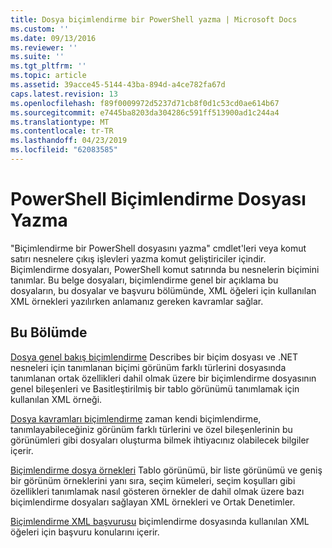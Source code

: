 ```yaml
---
title: Dosya biçimlendirme bir PowerShell yazma | Microsoft Docs
ms.custom: ''
ms.date: 09/13/2016
ms.reviewer: ''
ms.suite: ''
ms.tgt_pltfrm: ''
ms.topic: article
ms.assetid: 39acce45-5144-43ba-894d-a4ce782fa67d
caps.latest.revision: 13
ms.openlocfilehash: f89f0009972d5237d71cb8f0d1c53cd0ae614b67
ms.sourcegitcommit: e7445ba8203da304286c591ff513900ad1c244a4
ms.translationtype: MT
ms.contentlocale: tr-TR
ms.lasthandoff: 04/23/2019
ms.locfileid: "62083585"
---
```

# <a name="writing-a-powershell-formatting-file"></a>PowerShell Biçimlendirme Dosyası Yazma

"Biçimlendirme bir PowerShell dosyasını yazma" cmdlet'leri veya komut satırı nesnelere çıkış işlevleri yazma komut geliştiriciler içindir. Biçimlendirme dosyaları, PowerShell komut satırında bu nesnelerin biçimini tanımlar. Bu belge dosyaları, biçimlendirme genel bir açıklama bu dosyaların, bu dosyalar ve başvuru bölümünde, XML öğeleri için kullanılan XML örnekleri yazılırken anlamanız gereken kavramlar sağlar.

## <a name="in-this-section"></a>Bu Bölümde

[Dosya genel bakış biçimlendirme](./formatting-file-overview.md) Describes bir biçim dosyası ve .NET nesneleri için tanımlanan biçimi görünüm farklı türlerini dosyasında tanımlanan ortak özellikleri dahil olmak üzere bir biçimlendirme dosyasının genel bileşenleri ve Basitleştirilmiş bir tablo görünümü tanımlamak için kullanılan XML örneği.

[Dosya kavramları biçimlendirme](./formatting-file-concepts.md) zaman kendi biçimlendirme, tanımlayabileceğiniz görünüm farklı türlerini ve özel bileşenlerinin bu görünümleri gibi dosyaları oluşturma bilmek ihtiyacınız olabilecek bilgiler içerir.

[Biçimlendirme dosya örnekleri](./examples-of-formatting-files.md) Tablo görünümü, bir liste görünümü ve geniş bir görünüm örneklerini yanı sıra, seçim kümeleri, seçim koşulları gibi özellikleri tanımlamak nasıl gösteren örnekler de dahil olmak üzere bazı biçimlendirme dosyaları sağlayan XML örnekleri ve Ortak Denetimler.

[Biçimlendirme XML başvurusu](./format-schema-xml-reference.md) biçimlendirme dosyasında kullanılan XML öğeleri için başvuru konularını içerir.
